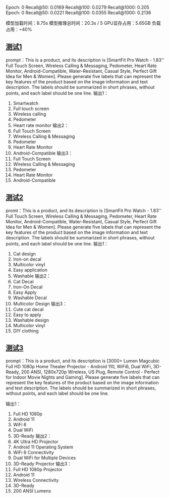Epoch: 0  Recall@50: 0.0169  Recall@100: 0.0279  Recall@1000: 0.205
Epoch: 0  Recall@50: 0.0221  Recall@100: 0.0355  Recall@1000: 0.2136

模型加载时间：8.75s
模型推理总时间：20.3s / 5
GPU显存占用：5.65GB
负载占用：~40%

## [测试1](https://www.temu.com/us-zh-Hans/multifunctional-sports-smart-watch-for-men-women-1-83-full-touch-screen-with-wireless-calling-messaging-pedometer-android-compatible-casual-style-gift-idea-g-601099541084409.html?_oak_mp_inf=EPnx%2B6Sm1ogBGiAzNzAxNmFmZjBlYjM0MDJlYmJlZjM1ODM2ODFmN2RiMiCvotiGijI%3D&top_gallery_url=https%3A%2F%2Fimg.kwcdn.com%2Fproduct%2Ffancy%2F94919d9b-d2b9-43ed-8a6f-c30f2c7f62db.jpg&spec_gallery_id=2129866244&refer_page_sn=10005&refer_source=0&freesia_scene=1&_oak_freesia_scene=1&_oak_rec_ext_1=MTI0MQ&_oak_gallery_order=190818054%2C14839188%2C1032030715%2C362466874%2C601656397&refer_page_el_sn=200024&refer_page_name=home&refer_page_id=10005_1720685301195_to9boojl9a&_x_sessn_id=6vempc4zbg)

prompt：This is a product, and its description is \[SmartFit Pro Watch - 1.83'' Full Touch Screen, Wireless Calling & Messaging, Pedometer, Heart Rate Monitor, Android-Compatible, Water-Resistant, Casual Style, Perfect Gift Idea for Men & Women\]. Please generate five labels that can represent the key features of the product based on the image information and text description. The labels should be summarized in short phrases, without points, and each label should be one line.
输出1：
1. Smartwatch
2. Full touch screen
3. Wireless calling
4. Pedometer
5. Heart rate monitor
输出2：
1. Full Touch Screen
2. Wireless Calling & Messaging
3. Pedometer
4. Heart Rate Monitor
5. Android-Compatible
输出3：
1. Full Touch Screen
2. Wireless Calling & Messaging
3. Pedometer
4. Heart Rate Monitor
5. Android-Compatible

## [测试2](https://www.temu.com/us-zh-Hans/1pc-cute-cat-iron-on-heat-transfer-decal-easy-apply-washable-multicolor-vinyl-design-for-diy-t-shirts-jeans-hoodies-backpacks-g-601099562548471.html?_oak_mp_inf=EPf5ma%2Bm1ogBGiAzNzAxNmFmZjBlYjM0MDJlYmJlZjM1ODM2ODFmN2RiMiCvotiGijI%3D&top_gallery_url=https%3A%2F%2Fimg.kwcdn.com%2Fproduct%2Ffancy%2F22f9ea2e-b497-467e-8def-efb39778f348.jpg&spec_gallery_id=2109693233&refer_page_sn=10005&refer_source=0&freesia_scene=1&_oak_freesia_scene=1&_oak_rec_ext_1=ODY&_oak_gallery_order=1922293321%2C851101202%2C468350944%2C1083020667%2C1960360134&refer_page_el_sn=200024&refer_page_name=home&refer_page_id=10005_1720685301195_to9boojl9a&_x_sessn_id=6vempc4zbg)

promt：This is a product, and its description is \[SmartFit Pro Watch - 1.83'' Full Touch Screen, Wireless Calling & Messaging, Pedometer, Heart Rate Monitor, Android-Compatible, Water-Resistant, Casual Style, Perfect Gift Idea for Men & Women\]. Please generate five labels that can represent the key features of the product based on the image information and text description. The labels should be summarized in short phrases, without points, and each label should be one line.
输出1：
1. Cat design
2. Iron-on decal
3. Multicolor vinyl
4. Easy application
5. Washable
输出2：
1. Cat Decal
2. Iron-On Decal
3. Easy Apply
4. Washable Decal
5. Multicolor Design
输出3：
1. Cute cat decal
2. Easy to apply
3. Washable design
4. Multicolor vinyl
5. DIY clothing

## [测试3](https://www.temu.com/-projector-android-11-0-200ansi-wifi6-us-plug-allwinner-h713-mali-g312-dual-wifi-hd-1280-720p-wireless-5-0-4k-auto-correction-home-theater-g-601099576275746.html?_oak_mp_inf=EKLm37Wm1ogBGiA5YTUxMDk0M2Y2NTM0MDE2YmI2N2Y1YjhhMGE0ZDEyZCDu8eKHijI%3D&top_gallery_url=https%3A%2F%2Fimg.kwcdn.com%2Fproduct%2Ffancy%2F5d3e7975-a2ba-4ffc-b09b-361dbddcbb42.jpg&spec_gallery_id=2136494085&refer_page_sn=10005&refer_source=0&freesia_scene=1&_oak_freesia_scene=1&_oak_rec_ext_1=NTYwOA&_oak_gallery_order=1003764433%2C1988616034%2C1480211740%2C2058231008%2C756635669&refer_page_el_sn=200024&refer_page_name=home&refer_page_id=10005_1720687572175_uugk2f4mpn&_x_sessn_id=6vempc4zbg)

prompt：This is a product, and its description is \[3000+ Lumen Magcubic Full HD 1080p Home Theater Projector - Android 110, WiFi6, Dual WiFi, 3D-Ready, 200 ANSI, 1280x720p Wireless, US Plug, Remote Control - Perfect for Indoor Movie Nights and Gaming\]. Please generate five labels that can represent the key features of the product based on the image information and text description. The labels should be summarized in short phrases, without points, and each label should be one line.

输出1：
1. Full HD 1080p
2. Android 11
3. WiFi 6
4. Dual WiFi
5. 3D-Ready
输出2：
1. 4K Ultra HD Projector
2. Android 11 Operating System
3. WiFi 6 Connectivity
4. Dual WiFi for Multiple Devices
5. 3D-Ready Projector
输出3：
1. Full HD 1080p Projector
2. Android 11
3. Wireless Connectivity
4. 3D-Ready
5. 200 ANSI Lumens
